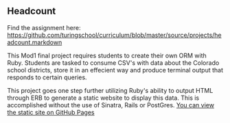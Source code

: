 ## Headcount

Find the assignment here: https://github.com/turingschool/curriculum/blob/master/source/projects/headcount.markdown

This Mod1 final project requires students to create their own ORM with Ruby.  Students are tasked to consume CSV's with data about the Colorado school districts, store it in an effecient way and produce terminal output that responds to certain queries.

This project goes one step further utilizing Ruby's ability to output HTML through ERB to generate a static website to display this data.  This is accomplished without the use of Sinatra, Rails or PostGres.  [You can view the static site on GitHub Pages](http://iamchrissmith.io/headcount/)
